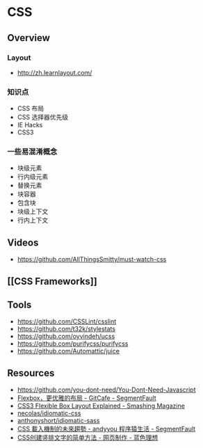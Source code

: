 # CSS

## Overview

### Layout

- http://zh.learnlayout.com/

### 知识点

- CSS 布局
- CSS 选择器优先级
- IE Hacks
- CSS3

### 一些易混淆概念

- 块级元素
- 行内级元素
- 替换元素
- 块容器
- 包含块
- 块级上下文
- 行内上下文

## Videos

- https://github.com/AllThingsSmitty/must-watch-css

## [[CSS Frameworks]]

## Tools

- https://github.com/CSSLint/csslint
- https://github.com/t32k/stylestats
- https://github.com/oyvindeh/ucss
- https://github.com/purifycss/purifycss
- https://github.com/Automattic/juice

## Resources

- https://github.com/you-dont-need/You-Dont-Need-Javascript
- [Flexbox，更优雅的布局 - GitCafe - SegmentFault](https://segmentfault.com/a/1190000002490633)
- [CSS3 Flexible Box Layout Explained - Smashing Magazine](https://www.smashingmagazine.com/2011/09/css3-flexible-box-layout-explained/)
- [necolas/idiomatic-css](https://github.com/necolas/idiomatic-css)
- [anthonyshort/idiomatic-sass](https://github.com/anthonyshort/idiomatic-sass)
- [CSS 載入機制的未來趨勢 - andyyou 程序猿生活 - SegmentFault](https://segmentfault.com/a/1190000004454799)
- [CSS创建竖排文字的简单方法 - 网页制作 - 蓝色理想](http://www.blueidea.com/tech/web/2010/8140.asp)
